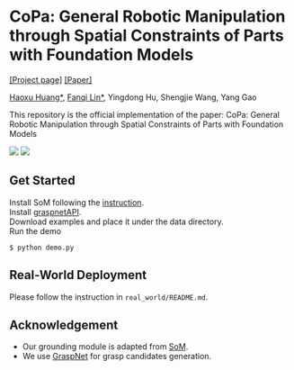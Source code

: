 # CoPa: General Robotic Manipulation through Spatial Constraints of Parts with Foundation Models

[[Project page]](https://copa-2024.github.io/)
[[Paper]](https://arxiv.org/abs/2403.08248)

[Haoxu Huang*](https://bpsoda.github.io/), [Fanqi Lin*](https://fanqi-lin.github.io/), Yingdong Hu, Shengjie Wang, Yang Gao

This repository is the official implementation of the paper: CoPa: General Robotic Manipulation through Spatial Constraints of Parts with Foundation Models

![](asset/banner.gif)
![](asset/method-overview.gif)

## Get Started
Install SoM following the [instruction](https://github.com/microsoft/SoM#rocket-quick-start).  
Install [graspnetAPI](https://github.com/graspnet/graspnetAPI).  
Download examples and place it under the data directory.  
Run the demo
```console
$ python demo.py
```

## Real-World Deployment
Please follow the instruction in `real_world/README.md`.

## Acknowledgement
- Our grounding module is adapted from [SoM](https://github.com/microsoft/SoM).
- We use [GraspNet](https://graspnet.net/) for grasp candidates generation.
